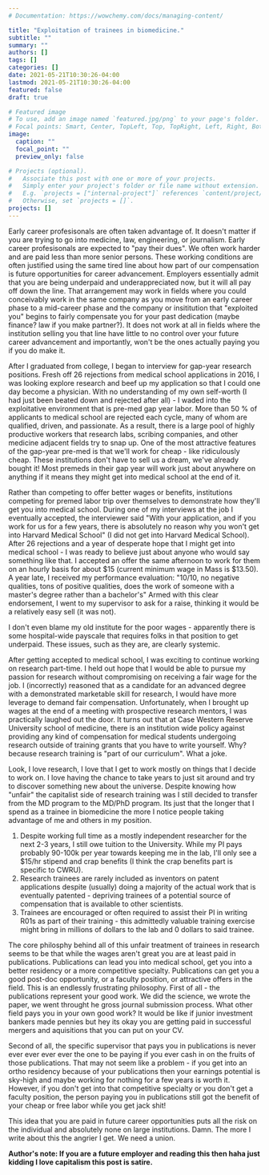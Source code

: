 ```yaml
---
# Documentation: https://wowchemy.com/docs/managing-content/

title: "Exploitation of trainees in biomedicine."
subtitle: ""
summary: ""
authors: []
tags: []
categories: []
date: 2021-05-21T10:30:26-04:00
lastmod: 2021-05-21T10:30:26-04:00
featured: false
draft: true

# Featured image
# To use, add an image named `featured.jpg/png` to your page's folder.
# Focal points: Smart, Center, TopLeft, Top, TopRight, Left, Right, BottomLeft, Bottom, BottomRight.
image:
  caption: ""
  focal_point: ""
  preview_only: false

# Projects (optional).
#   Associate this post with one or more of your projects.
#   Simply enter your project's folder or file name without extension.
#   E.g. `projects = ["internal-project"]` references `content/project/deep-learning/index.md`.
#   Otherwise, set `projects = []`.
projects: []
---
```



Early career profesisonals are often taken advantage of. It doesn't matter if you are trying to go into medicine, law, engineering, or journalism. 
Early career profesisonals are expected to "pay their dues". We often work harder and are paid less than more senior persons. 
These working conditions are often justified using the same tired line about how part of our compensation is future opportunities for career advancement. 
Employers essentially admit that you are being underpaid and underappreciated now, but it will all pay off down the line. 
That arrangement may work in fields where you could conceivably work in the same company as you move from an early career phase to a mid-career phase and the company or insititution that "exploited you" begins to fairly compensate you for your past dedication (maybe finance? law if you make partner?). 
It does not work at all in fields where the institution selling you that line have little to no control over your future career advancement and importantly, won't be the ones actually paying you if you do make it.

After I graduated from college, I began to interview for gap-year research positions. 
Fresh off 26 rejections from medical school applications in 2016, I was looking explore research and beef up my application so that I could one day become a physician. 
With no understanding of my own self-worth (I had just been beated down and rejected after all) - I waded into the exploitative environment that is pre-med gap year labor. 
More than 50 \% of applicants to medical school are rejected each cycle, many of whom are qualified, driven, and passionate. 
As a result, there is a large pool of highly productive workers that research labs, scribing companies, and other medicine adjacent fields try to snap up. 
One of the most attractive features of the gap-year pre-med is that we'll work for cheap - like ridiculously cheap.
These institutions don't have to sell us a dream, we've already bought it! 
Most premeds in their gap year will work just about anywhere on anything if it means they might get into medical school at the end of it. 

Rather than competing to offer better wages or benefits, institutions competing for premed labor trip over themselves to demonstrate how they'll get you into medical school.
During one of my interviews at the job I eventually accepted, the interviewer said "With your application, and if you work for us for a few years, there is absolutely no reason why you won't get into Harvard Medical School" (I did not get into Harvard Medical School).
After 26 rejections and a year of desperate hope that I might get into medical school - I was ready to believe just about anyone who would say something like that. 
I accepted an offer the same afternoon to work for them on an hourly basis for about \$15 (current minimum wage in Mass is \$13.50). 
A year late, I received my performance evaluation: "10/10, no negative qualities, tons of positive qualities, does the work of someone with a master's degree rather than a bachelor's"
Armed with this clear endorsement, I went to my supervisor to ask for a raise, thinking it would be a relatively easy sell (it was not).

I don't even blame my old institute for the poor wages - apparently there is some hospital-wide payscale that requires folks in that position to get underpaid. 
These issues, such as they are, are clearly systemic. 

After getting accepted to medical school, I was exciting to continue working on research part-time. 
I held out hope that I would be able to pursue my passion for research without compromising on receiving a fair wage for the job. 
I (incorrectly) reasoned that as a candidate for an advanced degree with a demonstrated marketable skill for research, I would have more leverage to demand fair compensation. 
Unfortunately, when I brought up wages at the end of a meeting with prospective research mentors, I was practically laughed out the door. 
It turns out that at Case Western Reserve University school of medicine, there is an institution wide policy against providing any kind of compensation for medical students undergoing research outside of training grants that you have to write yourself. 
Why? because research training is "part of our curriculum". What a joke.


Look, I love research, I love that I get to work mostly on things that I decide to work on.
I love having the chance to take years to just sit around and try to discover something new about the universe.
Despite knowing how "unfair" the capitalist side of research training was I still decided to transfer from the MD program to the MD/PhD program. 
Its just that the longer that I spend as a trainee in biomedicine the more I notice people taking advantage of me and others in my position. 
  1. Despite working full time as a mostly independent researcher for the next 2-3 years, I still owe tuition to the University. While my PI pays probably 90-100k per year towards keeping me in the lab, I'll only see a \$15/hr stipend and crap benefits (I think the crap benefits part is specific to CWRU).
  2. Research trainees are rarely included as inventors on patent applications despite (usually) doing a majority of the actual work that is eventually patented - depriving trainees of a potential source of compensation that is available to other scientists.
  3. Trainees are encouraged or often required to assist their PI in writing R01s as part of their training - this admittedly valuable training exercise might bring in millions of dollars to the lab and 0 dollars to said trainee. 

The core philosphy behind all of this unfair treatment of trainees in research seems to be that while the wages aren't great you are at least paid in publications. 
Publications can lead you into medical school, get you into a better residency or a more competitive specialty. 
Publications can get you a good post-doc opportunity, or a faculty position, or attractive offers in the field.
This is an endlessly frustrating philosophy. 
First of all - the publications represent your good work. We did the science, we wrote the paper, we went throught he gross journal submission process. 
What other field pays you in your own good work? 
It would be like if junior investment bankers made pennies but hey its okay you are getting paid in successful mergers and aquisitions that you can put on your CV. 

Second of all, the specific supervisor that pays you in publications is never ever ever ever ever the one to be paying if you ever cash in on the fruits of those publications.
That may not seem like a problem - if you get into an ortho residency because of your publications then your earnings potential is sky-high and maybe working for nothing for a few years is worth it. 
However, if you don't get into that competitive specialty or you don't get a faculty position, the person paying you in publications still got the benefit of your cheap or free labor while you get jack shit! 

This idea that you are paid in future career opportunities puts all the risk on the individual and absolutely none on large institutions.
Damn. The more I write about this the angrier I get. We need a union.

**Author's note: If you are a future employer and reading this then haha just kidding I love capitalism this post is satire.**
